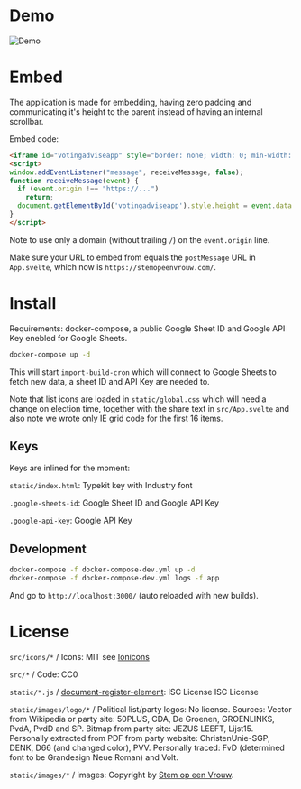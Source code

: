# Demo

![Demo](demo.gif)

# Embed

The application is made for embedding, having zero padding and communicating it's height to the parent instead of having an internal scrollbar.

Embed code:
```html
<iframe id="votingadviseapp" style="border: none; width: 0; min-width: 100%; height: 800px; overflow: hidden;" src="https://..."></iframe>
<script>
window.addEventListener("message", receiveMessage, false);
function receiveMessage(event) {
  if (event.origin !== "https://...")
    return;
  document.getElementById('votingadviseapp').style.height = event.data + 'px';
}
</script>
```
Note to use only a domain (without trailing `/`) on the `event.origin` line.

Make sure your URL to embed from equals the `postMessage` URL in `App.svelte`, which now is `https://stemopeenvrouw.com/`.

# Install

Requirements: docker-compose, a public Google Sheet ID and Google API Key enebled for Google Sheets.

```bash
docker-compose up -d
```
This will start `import-build-cron` which will connect to Google Sheets to fetch new data, a sheet ID and API Key are needed to.

Note that list icons are loaded in `static/global.css` which will need a change on election time, together with the share text in `src/App.svelte` and also note we wrote only IE grid code for the first 16 items.

## Keys

Keys are inlined for the moment:

`static/index.html`: Typekit key with Industry font

`.google-sheets-id`: Google Sheet ID and Google API Key

`.google-api-key`: Google API Key

## Development
```bash
docker-compose -f docker-compose-dev.yml up -d
docker-compose -f docker-compose-dev.yml logs -f app
```
And go to `http://localhost:3000/` (auto reloaded with new builds).

# License

`src/icons/*` / Icons: MIT see [Ionicons](https://ionicons.com/)

`src/*` / Code: CC0

`static/*.js` / [document-register-element](https://github.com/WebReflection/document-register-element/): ISC License
ISC License

`static/images/logo/*` / Political list/party logos: No license.
Sources:
Vector from Wikipedia or party site: 50PLUS, CDA, De Groenen, GROENLINKS, PvdA, PvdD and SP.
Bitmap from party site: JEZUS LEEFT, Lijst15.
Personally extracted from PDF from party website: ChristenUnie-SGP, DENK, D66 (and changed color), PVV.
Personally traced: FvD (determined font to be Grandesign Neue Roman) and Volt.

`static/images/*` / images: Copyright by [Stem op een Vrouw](https://stemopeenvrouw.com/).
